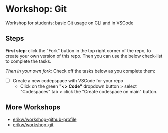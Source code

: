 # Workshop: Git
Workshop for students: basic Git usage on CLI and in VSCode

## Steps

**First step**: click the "Fork" button in the top right corner of the repo, to create your own version of this repo. Then you can use the below check-list to complete the tasks.

*Then in your own fork:* Check off the tasks below as you complete them:
- [ ] Create a new codepspace with VSCode for your repo
  * Click on the green **"<> Code"** dropdown button > select "Codespaces" tab > click the "Create codespace on main" button.



## More Workshops
* [erikw/workshop-github-profile](https://github.com/erikw/workshop-github-profile)
* [erikw/workshop-git](https://github.com/erikw/workshop-git)
